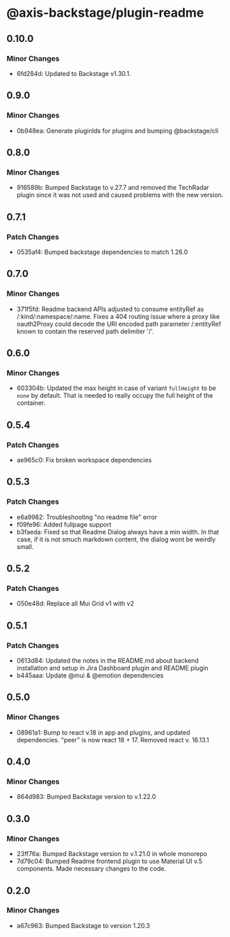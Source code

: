 # @axis-backstage/plugin-readme

## 0.10.0

### Minor Changes

- 6fd284d: Updated to Backstage v1.30.1.

## 0.9.0

### Minor Changes

- 0b948ea: Generate pluginIds for plugins and bumping @backstage/cli

## 0.8.0

### Minor Changes

- 916589b: Bumped Backstage to v.27.7 and removed the TechRadar plugin since it was not used and caused problems with the new version.

## 0.7.1

### Patch Changes

- 0535af4: Bumped backstage dependencies to match 1.26.0

## 0.7.0

### Minor Changes

- 371f5fd: Readme backend APIs adjusted to consume entityRef as /:kind/:namespace/:name. Fixes a 404 routing issue where a proxy like oauth2Proxy could decode the URI encoded path parameter /:entityRef known to contain the reserved path delimiter '/'.

## 0.6.0

### Minor Changes

- 603304b: Updated the max height in case of variant `fullHeight` to be `none` by default. That is needed to really occupy the full height of the container.

## 0.5.4

### Patch Changes

- ae965c0: Fix broken workspace dependencies

## 0.5.3

### Patch Changes

- e6a9982: Troubleshooting "no readme file" error
- f09fe96: Added fullpage support
- b3faeda: Fixed so that Readme Dialog always have a min width. In that case, if it is not smuch markdown content, the dialog wont be weirdly small.

## 0.5.2

### Patch Changes

- 050e48d: Replace all Mui Grid v1 with v2

## 0.5.1

### Patch Changes

- 0613d84: Updated the notes in the README.md about backend installation and setup in Jira Dashboard plugin and README plugin
- b445aaa: Update @mui & @emotion dependencies

## 0.5.0

### Minor Changes

- 08961a1: Bump to react v.18 in app and plugins, and updated dependencies. "peer" is now react 18 + 17. Removed react v. 16.13.1

## 0.4.0

### Minor Changes

- 864d983: Bumped Backstage version to v.1.22.0

## 0.3.0

### Minor Changes

- 23ff76a: Bumped Backstage version to v.1.21.0 in whole monorepo
- 7d79c04: Bumped Readme frontend plugin to use Material UI v.5 components. Made necessary changes to the code.

## 0.2.0

### Minor Changes

- a67c963: Bumped Backstage to version 1.20.3
